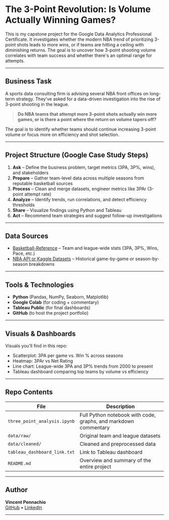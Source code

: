 # The 3-Point Revolution: Is Volume Actually Winning Games?

This is my capstone project for the Google Data Analytics Professional Certificate. It investigates whether the modern NBA trend of prioritizing 3-point shots leads to more wins, or if teams are hitting a ceiling with diminishing returns. The goal is to uncover how 3-point shooting volume correlates with team success and whether there's an optimal range for attempts.

---

## Business Task

A sports data consulting firm is advising several NBA front offices on long-term strategy. They’ve asked for a data-driven investigation into the rise of 3-point shooting in the league.

> **Do NBA teams that attempt more 3-point shots actually win more games, or is there a point where the return on volume tapers off?**

The goal is to identify whether teams should continue increasing 3-point volume or focus more on efficiency and shot selection.

---

## Project Structure (Google Case Study Steps)

1. **Ask** – Define the business problem, target metrics (3PA, 3P%, wins), and stakeholders  
2. **Prepare** – Gather team-level data across multiple seasons from reputable basketball sources  
3. **Process** – Clean and merge datasets, engineer metrics like 3PAr (3-point attempt rate)  
4. **Analyze** – Identify trends, run correlations, and detect efficiency thresholds  
5. **Share** – Visualize findings using Python and Tableau  
6. **Act** – Recommend team strategies and suggest follow-up investigations

---

## Data Sources

- [Basketball-Reference](https://www.basketball-reference.com/leagues/NBA_stats.html) – Team and league-wide stats (3PA, 3P%, Wins, Pace, etc.)
- [NBA API or Kaggle Datasets](https://www.kaggle.com/datasets) – Historical game-by-game or season-by-season breakdowns
<!-- - Optional: [Cleaning the Glass](https://cleaningtheglass.com/) (for paid advanced efficiency metrics) -->

---

##  Tools & Technologies

- **Python** (Pandas, NumPy, Seaborn, Matplotlib)
- **Google Colab** (for coding + commentary)
- **Tableau Public** (for final dashboards)
- **GitHub** (to host the project portfolio)

---

## Visuals & Dashboards

Visuals you’ll find in this repo:
- Scatterplot: 3PA per game vs. Win % across seasons
- Heatmap: 3PAr vs Net Rating
- Line chart: League-wide 3PA and 3P% trends from 2000 to present
- Tableau dashboard comparing top teams by volume vs efficiency

<!-- 🔗 [View Tableau Dashboard](#) Replace # with your link once published -->

---

## Repo Contents

| File | Description |
|------|-------------|
| `three_point_analysis.ipynb` | Full Python notebook with code, graphs, and markdown commentary |
| `data/raw/` | Original team and league datasets |
| `data/cleaned/` | Cleaned and preprocessed data |
| `tableau_dashboard_link.txt` | Link to Tableau dashboard |
| `README.md` | Overview and summary of the entire project |

---

## Author

**Vincent Pennachio**  
[GitHub](https://github.com/vpennach) • [LinkedIn](https://www.linkedin.com/in/vincent-pennachio-a2470921b/)

---

